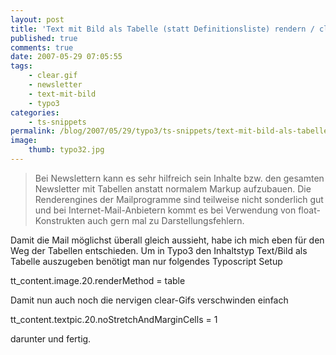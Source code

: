 ```yaml
---
layout: post
title: 'Text mit Bild als Tabelle (statt Definitionsliste) rendern / clear.gif entfernen'
published: true
comments: true
date: 2007-05-29 07:05:55
tags:
    - clear.gif
    - newsletter
    - text-mit-bild
    - typo3
categories:
    - ts-snippets
permalink: /blog/2007/05/29/typo3/ts-snippets/text-mit-bild-als-tabelle-und-cleargif-entfernen
image:
    thumb: typo32.jpg
---
```

> Bei Newslettern kann es sehr hilfreich sein Inhalte bzw. den gesamten Newsletter mit Tabellen anstatt normalem Markup aufzubauen. Die Renderengines der Mailprogramme sind teilweise nicht sonderlich gut und bei Internet-Mail-Anbietern kommt es bei Verwendung von float-Konstrukten auch gern mal zu Darstellungsfehlern.



Damit die Mail möglichst überall gleich aussieht, habe ich mich eben für den Weg der Tabellen entschieden. Um in Typo3 den Inhaltstyp Text/Bild als Tabelle auszugeben benötigt man nur folgendes Typoscript Setup

tt_content.image.20.renderMethod = table

Damit nun auch noch die nervigen clear-Gifs verschwinden einfach

tt_content.textpic.20.noStretchAndMarginCells = 1

darunter und fertig.